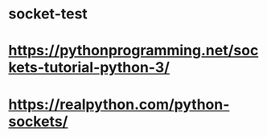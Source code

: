 # socket-test
# https://pythonprogramming.net/sockets-tutorial-python-3/
# https://realpython.com/python-sockets/
